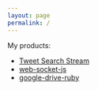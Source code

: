 ```yaml
---
layout: page
permalink: /
---
```


My products:

- [Tweet Search Stream](http://tweet-search-stream.gimite.net/)
- [web-socket-js](https://github.com/gimite/web-socket-js)
- [google-drive-ruby](https://github.com/gimite/google-drive-ruby)
